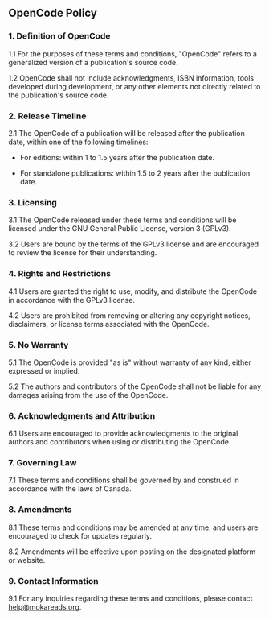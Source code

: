## OpenCode Policy

### 1. Definition of OpenCode

1.1 For the purposes of these terms and conditions, "OpenCode" refers to a generalized version of a publication's source code.

1.2 OpenCode shall not include acknowledgments, ISBN information, tools developed during development, or any other elements not directly related to the publication's source code.

### 2. Release Timeline

2.1 The OpenCode of a publication will be released after the publication date, within one of the following timelines:

   - For editions: within 1 to 1.5 years after the publication date.
   
   - For standalone publications: within 1.5 to 2 years after the publication date.

### 3. Licensing

3.1 The OpenCode released under these terms and conditions will be licensed under the GNU General Public License, version 3 (GPLv3).

3.2 Users are bound by the terms of the GPLv3 license and are encouraged to review the license for their understanding.

### 4. Rights and Restrictions

4.1 Users are granted the right to use, modify, and distribute the OpenCode in accordance with the GPLv3 license.

4.2 Users are prohibited from removing or altering any copyright notices, disclaimers, or license terms associated with the OpenCode.

### 5. No Warranty

5.1 The OpenCode is provided "as is" without warranty of any kind, either expressed or implied.

5.2 The authors and contributors of the OpenCode shall not be liable for any damages arising from the use of the OpenCode.

### 6. Acknowledgments and Attribution

6.1 Users are encouraged to provide acknowledgments to the original authors and contributors when using or distributing the OpenCode.

### 7. Governing Law

7.1 These terms and conditions shall be governed by and construed in accordance with the laws of Canada.

### 8. Amendments

8.1 These terms and conditions may be amended at any time, and users are encouraged to check for updates regularly.

8.2 Amendments will be effective upon posting on the designated platform or website.

### 9. Contact Information

9.1 For any inquiries regarding these terms and conditions, please contact help@mokareads.org.
